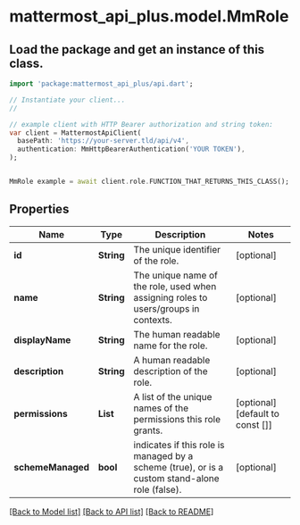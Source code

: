 # mattermost_api_plus.model.MmRole

## Load the package and get an instance of this class.
```dart
import 'package:mattermost_api_plus/api.dart';

// Instantiate your client...
//

// example client with HTTP Bearer authorization and string token:
var client = MattermostApiClient(
  basePath: 'https://your-server.tld/api/v4',
  authentication: MmHttpBearerAuthentication('YOUR TOKEN'),
);


MmRole example = await client.role.FUNCTION_THAT_RETURNS_THIS_CLASS();

```

## Properties
Name | Type | Description | Notes
------------ | ------------- | ------------- | -------------
**id** | **String** | The unique identifier of the role. | [optional] 
**name** | **String** | The unique name of the role, used when assigning roles to users/groups in contexts. | [optional] 
**displayName** | **String** | The human readable name for the role. | [optional] 
**description** | **String** | A human readable description of the role. | [optional] 
**permissions** | **List<String>** | A list of the unique names of the permissions this role grants. | [optional] [default to const []]
**schemeManaged** | **bool** | indicates if this role is managed by a scheme (true), or is a custom stand-alone role (false). | [optional] 

[[Back to Model list]](../GENERATED_README.md#documentation-for-models) [[Back to API list]](../GENERATED_README.md#documentation-for-api-endpoints) [[Back to README]](../GENERATED_README.md)


